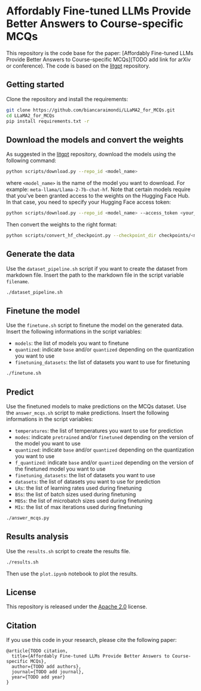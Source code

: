 # Affordably Fine-tuned LLMs Provide Better Answers to Course-specific MCQs
This repository is the code base for the paper: [Affordably Fine-tuned LLMs Provide Better Answers to Course-specific MCQs](TODO add link for arXiv or conference). The code is based on the [litgpt](https://github.com/Lightning-AI/litgpt) repository.

## Getting started
Clone the repository and install the requirements:
```bash
git clone https://github.com/biancaraimondi/LLaMA2_for_MCQs.git
cd LLaMA2_for_MCQs
pip install requirements.txt -r
```

## Download the models and convert the weights
As suggested in the [litgpt](https://github.com/Lightning-AI/litgpt) repository, download the models using the following command:
```bash
python scripts/download.py --repo_id <model_name>
```
where `<model_name>` is the name of the model you want to download. For example: `meta-llama/Llama-2-7b-chat-hf`.
Note that certain models require that you've been granted access to the weights on the Hugging Face Hub. In that case, you need to specify your Hugging Face access token:
```bash
python scripts/download.py --repo_id <model_name> --access_token <your_hf_token>
```

Then convert the weights to the right format:
```bash
python scripts/convert_hf_checkpoint.py --checkpoint_dir checkpoints/<model_name>
```

## Generate the data
Use the `dataset_pipeline.sh` script if you want to create the dataset from markdown file.
Insert the path to the markdown file in the script variable `filename`.

```bash
./dataset_pipeline.sh
```

## Finetune the model
Use the `finetune.sh` script to finetune the model on the generated data.
Insert the following informations in the script variables:
- `models`: the list of models you want to finetune
- `quantized`: indicate `base` and/or `quantized` depending on the quantization you want to use
- `finetuning_datasets`: the list of datasets you want to use for finetuning

```bash
./finetune.sh
```

## Predict
Use the finetuned models to make predictions on the MCQs dataset. Use the `answer_mcqs.sh` script to make predictions.
Insert the following informations in the script variables:
- `temperatures`: the list of temperatures you want to use for prediction
- `modes`: indicate `pretrained` and/or `finetuned` depending on the version of the model you want to use
- `quantized`: indicate `base` and/or `quantized` depending on the quantization you want to use
- `f_quantized`: indicate `base` and/or `quantized` depending on the version of the finetuned model you want to use
- `finetuning_datasets`: the list of datasets you want to use
- `datasets`: the list of datasets you want to use for prediction
- `LRs`: the list of learning rates used during finetuning
- `BSs`: the list of batch sizes used during finetuning
- `MBSs`: the list of microbatch sizes used during finetuning
- `MIs`: the list of max iterations used during finetuning

```bash
./answer_mcqs.py
```

## Results analysis
Use the `results.sh` script to create the results file.
```bash
./results.sh
```
Then use the `plot.ipynb` notebook to plot the results.

## License
This repository is released under the [Apache 2.0](https://github.com/biancaraimondi/LLaMA2_for_MCQs/blob/main/LICENSE) license.

## Citation
If you use this code in your research, please cite the following paper:
```
@article{TODO citation,
  title={Affordably Fine-tuned LLMs Provide Better Answers to Course-specific MCQs},
  author={TODO add authors},
  journal={TODO add journal},
  year={TODO add year}
}
```
